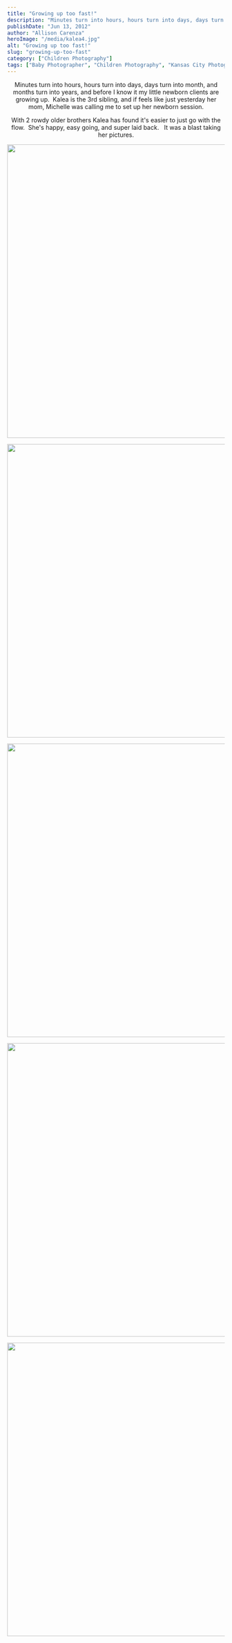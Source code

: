 ```yaml
---
title: "Growing up too fast!"
description: "Minutes turn into hours, hours turn into days, days turn into month, and months turn into years, and before I "
publishDate: "Jun 13, 2012"
author: "Allison Carenza"
heroImage: "/media/kalea4.jpg"
alt: "Growing up too fast!"
slug: "growing-up-too-fast"
category: ["Children Photography"]
tags: ["Baby Photographer", "Children Photography", "Kansas City Photographer"]
---
```


<p style="text-align: center;">Minutes turn into hours, hours turn into days, days turn into month, and months turn into years, and before I know it my little newborn clients are growing up.  Kalea is the 3rd sibling, and if feels like just yesterday her mom, Michelle was calling me to set up her newborn session.</p>
<p style="text-align: center;">With 2 rowdy older brothers Kalea has found it&apos;s easier to just go with the flow.  She&apos;s happy, easy going, and super laid back.   It was a blast taking her pictures.</p>
<p style="text-align: center;"><img class="aligncenter size-full wp-image-4143" title="kalea4" src="/media/kalea4.jpg" alt="" width="930" height="680"   /></p>
<p style="text-align: center;">
<p style="text-align: center;"><img class="aligncenter size-full wp-image-4141" title="kalea2" src="/media/kalea2.jpg" alt="" width="930" height="680"   /></p>
<p style="text-align: center;">
<p style="text-align: center;"><img class="aligncenter size-full wp-image-4144" title="kalea5" src="/media/kalea5.jpg" alt="" width="930" height="680"   /></p>
<p style="text-align: center;">
<p style="text-align: center;"><img class="aligncenter size-full wp-image-4142" title="kalea3" src="/media/kalea3.jpg" alt="" width="930" height="680" /></p>
<p style="text-align: center;">
<p style="text-align: center;"><img class="aligncenter size-full wp-image-4140" title="kalea1" src="/media/kalea1.jpg" alt="" width="930" height="680" /></p>
